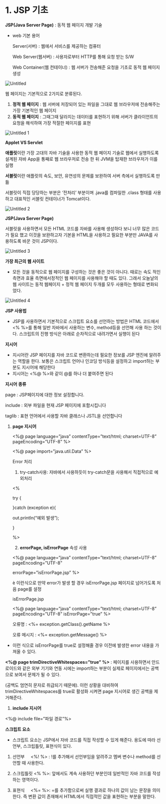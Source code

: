# 1. JSP 기초

**JSP(Java Server Page)** : 동적 웹 페이지 개발 기술

- web 기본 용어
    
    Server(서버) : 웹에서 서비스를 제공하는 컴퓨터
    
    Web Server(웹서버) : 사용자로부터 HTTP를 통해 요청 받는 S/W
    
    Web Container(웹 컨테이너) : 웹 서버가 전송해준 요청을 기초로 동적 웹 페이지 생성
    
![Untitled](https://user-images.githubusercontent.com/111109411/212545399-11f084ae-4dfe-4655-8fd0-7f7d0eb5bebc.png)


웹 페이지는 기본적으로 2가지로 분류된다.

1. **정적 웹 페이지** : 웹 서버에 저장되어 있는 파일을 그대로 웹 브라우저에 전송해주는 가장 기본적인 웹 페이지
2. **동적 웹 페이지** : 그때그때 달라지는 데이터를 표현하기 위해 서버가 클라이언트의 요청을 해석하여 가장 적절한 페이지를 표현

![Untitled 1](https://user-images.githubusercontent.com/111109411/212545437-2fe3248b-ff42-44c7-b735-f6b8f53d2e9b.png)


**Applet VS Servlet**

**애플릿**이란 가장 고대의 자바 기술을 사용한 동적 웹 페이지 기술로 웹에서 실행하도록 설계된 자바 App을 통째로 웹 브라우저로 전송 한 뒤 JVM을 탑재한 브라우저가 이를 실행

**서블릿**이란 애플릿의 속도, 보안, 유연성의 문제를 보완하여 서버 측에서 실행하도록 만듦

서블릿이 직접 당당하는 부분은 ‘전처리’ 부분이며 .java를 컴파일한 .class 형태를 사용하고 대표적인 서블릿 컨테이너가 Tomcat이다.

![Untitled 2](https://user-images.githubusercontent.com/111109411/212545455-befb4f64-f812-4b4d-ba7b-51c90f19bd9e.png)


**JSP(Java Server Page)**

서블릿을 사용하면서 모든 HTML 코드를 자바를 사용해 생성하다 보니 너무 많은 코드가 필요 했고 이것을 보완하고자 기본을 HTML을 사용하고 필요한 부분만 JAVA를 사용하도록 바꾼 것이 JSP이다.

![Untitled 3](https://user-images.githubusercontent.com/111109411/212545472-fce36d4c-748f-43da-ad76-ddec02eab52d.png)


**가장 최근의 웹 사이트**

- 모든 것을 동적으로 웹 페이지를 구성하는 것은 좋은 것이 아니다. 때로는 속도 적인 측면과 효율 측면에서정적인 웹 페이지를 사용해야 할 때도 있다. 그래서 오늘날의 웹 사이트는 동적 웹페이지 + 정적 웹 페이지 두개를 모두 사용하는 형태로 변화되었다.


![Untitled 4](https://user-images.githubusercontent.com/111109411/212545481-777b029e-2939-4989-86f9-2bacafb64fcb.png)


**JSP 사용법**

- JSP를 사용하면서 기본적으로 스크립트 요소를 선언하는 방법은 HTML 코드에서 <% %>를 통해 일반 자바에서 사용하는 변수, method등을 선언해 사용 하는 것이다. 스크립트의 진행 방식은 아래로 순차적으로 내려가면서 실행이 된다

**지시어**

- 지시어란 JSP 페이지를 자바 코드로 변환하는데 필요한 정보를 JSP 엔진에 알려주는 역할을 한다. 보통은 스크립트 언어나 인코딩 방식등을 설정하고 import하는 부분도 지시어에 해당한다
- 지시어는 <%@ %>와 같이 @를 하나 더 붙여주면 된다

**지시어 종류**

page : JSP페이지에 대한 정보 설정합니다.

include : 외부 파일을 현재 JSP 페이지에 포함시킵니다

taglib : 표현 언어에서 사용할 자바 클래스나 JSTL을 선언합니다

1. **page 지시어**
    
    <%@ page language=”java” contentType=”text/html; charset=UTF-8” pageEncoding=”UTF-8” %>
    
    <%@ page import=”java.util.Data” %>
    
    Error 처리
    
    1) try-catch사용: 자바에서 사용하듯이 try-catch문을 사용해서 직접적으로 예외처리
    
    <%
    
    try {
    
    }catch (exception e){
    
    out.println(“예외 발생”);
    
    }
    
    %>
    
    2) **errorPage, isErrorPage** 속성 사용
    
    <%@ page language=”java” contentType=”text/html; charset=UTF-8” pageEncoding=”UTF-8”
    
    errorPage=”isErrorPage.jsp” %>
    
    è 이런식으로 만약 error가 발생 할 경우 isErrorPage.jsp 페이지로 넘어가도록 처음 page를 설정
    
    isErrorPage.jsp
    
    <%@ page language=”java” contentType=”text/html; charset=UTF-8” pageEncoding=”UTF-8” isErrorPage=”true” %>
    
    <p>
    
    오류명 : <%= exception.getClass().getName %>
    
    오류 메시지 : <%= exception.getMessage() %>
    
    </p>
    
- 이런 식으로 isErrorPage를 true로 설정해줄 경우 이전에 발생한 error 내용을 가져올 수 있다.

**<%@ page trimDirectiveWhitespaces=”true” %>** : 페이지를 사용하면서 안드로이드와 같은 외부 기기와 연동 시에는 import하는 부분이 실제로 페이지에서는 공백으로 보여서 문제가 될 수 있다. 

(공백도 엄연히 문자로 취급되기 때문에). 이런 상황을 대비하여 trimDirectiveWhitespaces를 true로 활성화 시켜면 page 지시어로 생긴 공백을 제거해준다.

1. **include 지시어**

<%@ include file=”파일 경로”%>

**스크립트 요소**

- 스크립트 요소는 JSP에서 자바 코드를 직접 작성할 수 있게 해준다. 용도에 따라 선언부, 스크립틀릿, 표현식이 있다.

1) 선언부     <%! %> : !를 추가해서 선언부임을 알려주고 멤버 변수나 method를 선언할 때 사용한다.

2) 스크립틀릿 <% %>: 앞에서도 계속 사용하던 부분인데 일반적인 자바 코드를 작성하는 영역이다.

3) 표현식     <%= %>: =를 추가함으로써 실행 결과로 하나의 값이 남는 문장을 의미한다. 즉 변환 값이 존재해서 HTML에서 직접적인 값을 표현하는 부분을 말한다.
